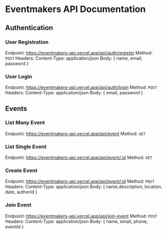 # Eventmakers API Documentation

## Authentication

### User Registration
Endpoint: https://eventmakers-api.vercel.app/api/auth/register
Method: `POST`
Headers: Content-Type: application/json
Body: { name, email, password }

### User Login
Endpoint: https://eventmakers-api.vercel.app/api/auth/login
Method: `POST`
Headers: Content-Type: application/json
Body: { email, password }

## Events

### List Many Event
Endpoint: https://eventmakers-api.vercel.app/api/event
Method: `GET`

### List Single Event
Endpoint: https://eventmakers-api.vercel.app/api/event/:id
Method: `GET`

### Create Event
Endpoint: https://eventmakers-api.vercel.app/api/event/:id
Method: `POST`
Headers: Content-Type: application/json
Body: { name,description, location, date, authorId }

### Join Event
Endpoint: https://eventmakers-api.vercel.app/api/join-event
Method: `POST`
Headers: Content-Type: application/json
Body: { name, email, phone, eventId }